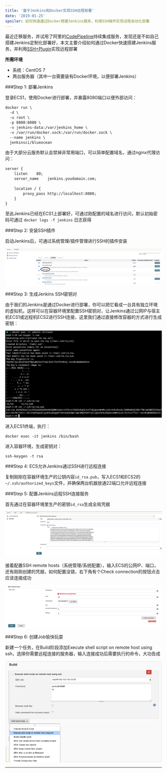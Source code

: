 ```yaml
---
title: '基于Jenkins和Docker实现SSH远程部署'
date: '2019-01-25'
spoiler: 如何快速通过Docker搭建Jenkins服务，利用SSH插件实现远程自动化部署
---
```


最近迁移服务，并试用了阿里的[CodePipeline](https://www.aliyun.com/product/codepipeline)持续集成服务，发现还是不如自己搭建Jenkins定制化部署好，本文主要介绍如何通过Docker快速搭建Jenkins服务，并利用[SSH+Plugin](https://wiki.jenkins.io/display/JENKINS/SSH+plugin)实现远程部署

**所需环境**

* 系统：CentOS 7
* 两台服务器（其中一台需要装有Docker环境，以便部署Jenkins）

###Step 1: 部署Jenkins

登录ECS1，使用Docker进行部署，并暴露8080端口以便外部访问：

```
docker run \
  -d \
  -u root \
  -p 8080:8080 \
  -v jenkins-data:/var/jenkins_home \
  -v /var/run/docker.sock:/var/run/docker.sock \
  --name jenkins \
  jenkinsci/blueocean
```

由于大部分云服务默认会禁掉非常用端口，可以简单配置域名，通过nginx代理访问：

```
server {
    listen    80;
    server_name    jenkins.youdomain.com;

    location / {
        proxy_pass http://localhost:8080;
    }
}
```

至此Jenkins已经在ECS1上部署好，可通过刚配置的域名进行访问，默认初始密码可通过 `docker logs -f jenkins` 日志获得

###Step 2: 安装SSH插件

启动Jenkins后，可通过系统管理/插件管理进行SSH的插件安装

![ssh 插件安装](./plugin_install.png)

###Step 3: 生成Jenkins SSH密钥对

由于我们的Jenkins是通过Docker进行部署，你可以把它看成一台具有独立环境的虚拟机，这样可以在容器环境里配置SSH密钥对，让Jenkins通过公网IP与宿主机ECS1或远程机ECS2进行SSH连接，这里我们通过直接修改容器的方式进行生成密钥：

![密钥生成](./ssh_config.png)

进入ECS1终端，执行：
```
docker exec -it jenkins /bin/bash
```
进入容器环境，生成密钥对：
```
ssh-keygen -t rsa
```

###Step 4: ECS允许Jenkins通过SSH进行远程连接

复制刚刚在容器环境生产的公钥内容`id_rsa.pub`，写入ECS1和ECS2的`~/.ssh/authorized_keys`文件，并确保两台机器放通22端口允许远程连接

###Step 5: 配置Jenkins远程SSH连接服务

首先通过在容器环境里生产的密钥`id_rsa`生成全局凭据

![密钥](./id_rsa.png)

接着配置SSH remote hosts（系统管理/系统配置），输入ECS的公网IP、端口，还有刚刚创建的凭据，如何配置没错，右下角有个Check connection的按钮点击应该连接成功

![远程连接配置](./ssh_remote_config.png)

###Step 6: 创建Job愉快玩耍

新建一个任务，在Build阶段添加Execute shell script on remote host using ssh，选择你需要远程连接的服务器，输入连接成功后需要执行的命令，大功告成

![构建流程](./build_step.png)

---
